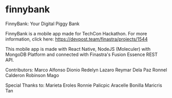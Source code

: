 # finnybank
FinnyBank: Your Digital Piggy Bank

FinnyBank is a mobile app made for TechCon Hackathon. For more information, click here: https://devpost.team/finastra/projects/1544

This mobile app is made with React Native, NodeJS (Moleculer) with MongoDB Platform and connected with Finastra's Fusion Essence REST API.

Contributors:
Marco Alfonso Dionio
Redelyn Lazaro
Reymar Dela Paz
Ronnel Calderon
Robinson Mago

Special Thanks to:
Marieta Eroles
Ronnie Palicpic
Aracelle Bonilla
Maricris Tan
